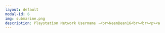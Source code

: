 ```yaml
---
layout: default
modal-id: 6
img: submarine.png
description: Playstation Network Username -<br>NeenBean16<br><br><p><a href="https://psnprofiles.com/NeenBean16"><font color="#0000ff">Link to Player Stats<br>on PSNProfiles.com</font></a><br><br>
---
```

